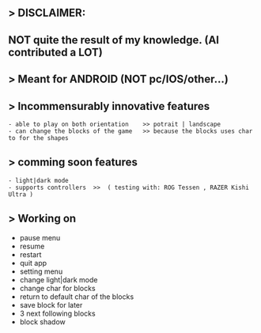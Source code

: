## > DISCLAIMER:
  ## NOT quite the result of my knowledge. (AI contributed a LOT)
## > Meant for ANDROID  (NOT pc/IOS/other...)

## > Incommensurably innovative features
    - able to play on both orientation    >> potrait | landscape
    - can change the blocks of the game   >> because the blocks uses char to for the shapes
    
## > comming soon features
    - light|dark mode
    - supports controllers  >>  ( testing with: ROG Tessen , RAZER Kishi Ultra )

## > Working on
- pause menu
- resume
- restart
- quit app
- setting menu
- change light|dark mode
- change char for blocks
- return to default char of the blocks
- save block for later
- 3 next following blocks
- block shadow
